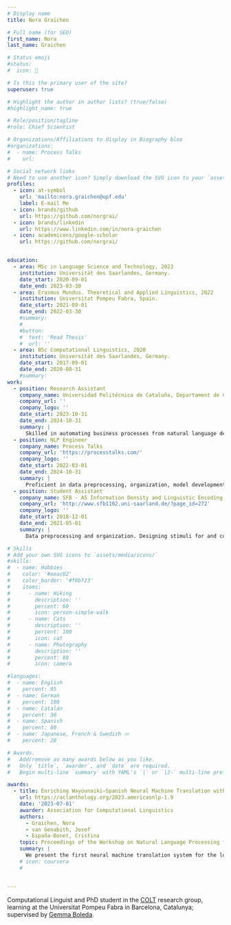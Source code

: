 ```yaml
---
# Display name
title: Nora Graichen

# Full name (for SEO)
first_name: Nora
last_name: Graichen

# Status emoji
#status:
#  icon: 🔭

# Is this the primary user of the site?
superuser: true

# Highlight the author in author lists? (true/false)
#highlight_name: true

# Role/position/tagline
#role: Chief Scientist

# Organizations/Affiliations to display in Biography blox
#organizations:
#  - name: Process Talks
#    url: 

# Social network links
# Need to use another icon? Simply download the SVG icon to your `assets/media/icons/` folder.
profiles:
  - icon: at-symbol
    url: 'mailto:nora.graichen@upf.edu'
    label: E-mail Me
  - icon: brands/github
    url: https://github.com/norgrai/
  - icon: brands/linkedin
    url: https://www.linkedin.com/in/nora-graichen
  - icon: academicons/google-scholar
    url: https://github.com/norgrai/


education:
  - area: MSc in Language Science and Technology, 2023
    institution: Universität des Saarlandes, Germany.
    date_start: 2020-09-01
    date_end: 2023-03-30
  - area: Erasmus Mundus. Theoretical and Applied Linguistics, 2022
    institution: Universitat Pompeu Fabra, Spain.
    date_start: 2021-09-01
    date_end: 2022-03-30
    #summary: 
    #  
    #button:
    #  text: 'Read Thesis'
    #  url: ''
  - area: BSc Computational Linguistics, 2020
    institution: Universität des Saarlandes, Germany.
    date_start: 2017-09-01
    date_end: 2020-08-31
    #summary: 
work:
  - position: Research Assistant
    company_name: Universidad Politécnica de Cataluña, Departament de Ciències de la Computació
    company_url: ''
    company_logo: ''
    date_start: 2023-10-31
    date_end: 2024-10-31
    summary: |
      Skilled in automating business processes from natural language descriptions. Proficient in dataset creation, model training, testing, and evaluation. Experienced in state-of-the-art NLU research, developing data sets of NL statements and formal semantic results; strong background in documentation and report writing.
  - position: NLP Engineer
    company_name: Process Talks
    company_url: 'https://processtalks.com/'
    company_logo: ''
    date_start: 2022-03-01
    date_end: 2024-10-31
    summary: |
      Proficient in data preprocessing, organization, model development, and evaluation. Skilled in refining dataset annotation criteria and maintaining version control for datasets and associated documentation. Experienced in software and multimedia analysis and design.
  - position: Student Assistant
    company_name: SFB - A5 Information Density and Linguistic Encoding
    company_url: 'http://www.sfb1102.uni-saarland.de/?page_id=272'
    company_logo: ''
    date_start: 2018-12-01
    date_end: 2021-05-01
    summary: |
      Data preprocessing and organization. Designing stimuli for and conducting eye-tracking experiments with adults and children. Running and monitoring experimental code to support research activities.

# Skills
# Add your own SVG icons to `assets/media/icons/`
#skills:
#  - name: Hobbies
#    color: '#eeac02'
#    color_border: '#f0bf23'
#    items:
#      - name: Hiking
#        description: ''
#        percent: 60
#        icon: person-simple-walk
#      - name: Cats
#        description: ''
#        percent: 100
#        icon: cat
#      - name: Photography
#        description: ''
#        percent: 80
#        icon: camera

#languages:
#  - name: English
#    percent: 95
#  - name: German
#    percent: 100
#  - name: Catalan
#    percent: 30
#  - name: Spanish
#    percent: 80
#  - name: Japanese, French & Swedish 💤
#    percent: 20

# Awards.
#   Add/remove as many awards below as you like.
#   Only `title`, `awarder`, and `date` are required.
#   Begin multi-line `summary` with YAML's `|` or `|2-` multi-line prefix and indent 2 spaces below.

awards:
  - title: Enriching Wayúunaiki–Spanish Neural Machine Translation with Linguistic Information
    url: https://aclanthology.org/2023.americasnlp-1.9
    date: '2023-07-01'
    awarder: Association for Computational Linguistics
    authors: 
      - Graichen, Nora 
      - van Genabith, Josef 
      - España-Bonet, Cristina
    topic: Proceedings of the Workshop on Natural Language Processing for Indigenous Languages of the Americas (AmericasNLP)
    summary: |
      We present the first neural machine translation system for the low-resource language pair Wayúunaiki–Spanish and explore strategies to inject linguistic knowledge into the model to improve translation quality. We explore a wide range of methods and combine complementary approaches. Results indicate that incorporating linguistic information through linguistically motivated subword segmentation, factored models, and pretrained embeddings helps the system to generate improved translations, with the segmentation contributing most. In order to evaluate translation quality in a general domain and go beyond the available religious domain data, we gather and make publicly available a new test set and supplementary material. Although translation quality as measured with automatic metrics is low, we hope these resources will facilitate and support further research on Wayúunaiki.
    # icon: coursera
    # 


---
```


Computational Linguist and PhD student in the [COLT](https://www.upf.edu/web/colt) research group, learning at the Universitat Pompeu Fabra in Barcelona, Catalunya; supervised by [Gemma Boleda](https://gboleda.github.io/). 


